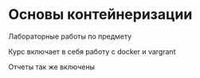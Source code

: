 # Основы контейнеризации

Лабораторные работы по предмету

Курс включает в себя работу с docker и vargrant

Отчеты так же включены